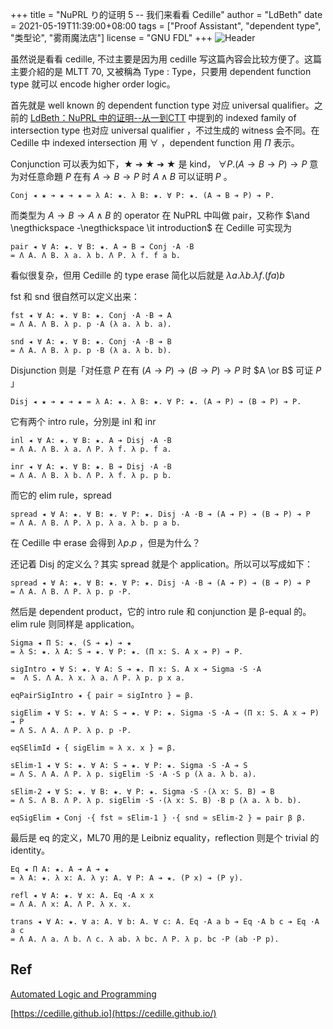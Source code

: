 +++
title = "NuPRL り的证明 5 -- 我们来看看 Cedille"
author = "LdBeth"
date = 2021-05-19T11:39:00+08:00
tags = ["Proof Assistant", "dependent type", "类型论", "雾雨魔法店"]
license = "GNU FDL"
+++
![Header](v2-85d7ca6f94b145aa6896fefd61935ba0_1440w.image.png)

虽然说是看看 cedille, 不过主要是因为用 cedille 写这篇內容会比较方便了。这篇主要介紹的是 MLTT 70, 又被稱為 Type : Type，只要用 dependent function type 就可以 encode higher order logic。

首先就是 well known 的 dependent function type 对应 universal qualifier。之前的 [LdBeth：NuPRL 中的证明--从一到CTT](../105439235) 中提到的 indexed family of intersection type 也对应 universal qualifier ，不过生成的 witness 会不同。在 Cedille 中 indexed intersection 用 $\forall$ ，dependent function 用 $\Pi$ 表示。

Conjunction 可以表为如下，★ ➔ ★ ➔ ★ 是 kind， $\forall P.(A \rightarrow B \rightarrow P)\rightarrow P$ 意为对任意命題 $P$ 在有 $A \rightarrow B \rightarrow P$ 时 $A \wedge B$ 可以证明 $P$ 。

````text
Conj ◂ ★ ➔ ★ ➔ ★ = λ A: ★. λ B: ★. ∀ P: ★. (A ➔ B ➔ P) ➔ P.
````

而类型为 $A\rightarrow B \rightarrow A  \wedge B$ 的 operator 在 NuPRL 中叫做 pair，又称作 $\and \negthickspace -\negthickspace \it introduction$ 在 Cedille 可实现为

````text
pair ◂ ∀ A: ★. ∀ B: ★. A ➔ B ➔ Conj ·A ·B
= Λ A. Λ B. λ a. λ b. Λ P. λ f. f a b.
````

看似很复杂，但用 Cedille 的 type erase 简化以后就是 $\lambda a . \lambda b . \lambda f . (f a) b$ 

fst 和 snd 很自然可以定义出来：

````text
fst ◂ ∀ A: ★. ∀ B: ★. Conj ·A ·B ➔ A
= Λ A. Λ B. λ p. p ·A (λ a. λ b. a).

snd ◂ ∀ A: ★. ∀ B: ★. Conj ·A ·B ➔ B
= Λ A. Λ B. λ p. p ·B (λ a. λ b. b).
````

Disjunction 则是「对任意 $P$ 在有 $(A\rightarrow P)\rightarrow (B \rightarrow P)\rightarrow P$ 时 $A \or B$ 可证 $P$ 」

````text
Disj ◂ ★ ➔ ★ ➔ ★ = λ A: ★. λ B: ★. ∀ P: ★. (A ➔ P) ➔ (B ➔ P) ➔ P.
````

它有两个 intro rule，分別是 inl 和 inr

````text
inl ◂ ∀ A: ★. ∀ B: ★. A ➔ Disj ·A ·B
= Λ A. Λ B. λ a. Λ P. λ f. λ p. f a.

inr ◂ ∀ A: ★. ∀ B: ★. B ➔ Disj ·A ·B
= Λ A. Λ B. λ b. Λ P. λ f. λ p. p b.
````

而它的 elim rule，spread

````text
spread ◂ ∀ A: ★. ∀ B: ★. ∀ P: ★. Disj ·A ·B ➔ (A ➔ P) ➔ (B ➔ P) ➔ P
= Λ A. Λ B. Λ P. λ p. λ a. λ b. p a b.
````

在 Cedille 中 erase 会得到 $\lambda p.p$ ，但是为什么？

还记着 Disj 的定义么？其实 spread 就是个 application。所以可以写成如下：

````text
spread ◂ ∀ A: ★. ∀ B: ★. ∀ P: ★. Disj ·A ·B ➔ (A ➔ P) ➔ (B ➔ P) ➔ P
= Λ A. Λ B. Λ P. λ p. p ·P.
````

然后是 dependent product，它的 intro rule 和 conjunction 是 β-equal 的。elim rule 则同样是 application。

````text
Sigma ◂ Π S: ★. (S ➔ ★) ➔ ★
= λ S: ★. λ A: S ➔ ★. ∀ P: ★. (Π x: S. A x ➔ P) ➔ P.

sigIntro ◂ ∀ S: ★. ∀ A: S ➔ ★. Π x: S. A x ➔ Sigma ·S ·A
=  Λ S. Λ A. λ x. λ a. Λ P. λ p. p x a.

eqPairSigIntro ◂ { pair ≃ sigIntro } = β.

sigElim ◂ ∀ S: ★. ∀ A: S ➔ ★. ∀ P: ★. Sigma ·S ·A ➔ (Π x: S. A x ➔ P) ➔ P
= Λ S. Λ A. Λ P. λ p. p ·P.

eqSElimId ◂ { sigElim ≃ λ x. x } = β.

sElim-1 ◂ ∀ S: ★. ∀ A: S ➔ ★. ∀ P: ★. Sigma ·S ·A ➔ S
= Λ S. Λ A. Λ P. λ p. sigElim ·S ·A ·S p (λ a. λ b. a).

sElim-2 ◂ ∀ S: ★. ∀ B: ★. ∀ P: ★. Sigma ·S ·(λ x: S. B) ➔ B
= Λ S. Λ B. Λ P. λ p. sigElim ·S ·(λ x: S. B) ·B p (λ a. λ b. b).

eqSigElim ◂ Conj ·{ fst ≃ sElim-1 } ·{ snd ≃ sElim-2 } = pair β β.
````

最后是 eq 的定义，ML70 用的是 Leibniz equality，reflection 则是个 trivial 的 identity。

````text
Eq ◂ Π A: ★. A ➔ A ➔ ★
= λ A: ★. λ x: A. λ y: A. ∀ P: A ➔ ★. (P x) ➔ (P y).

refl ◂ ∀ A: ★. ∀ x: A. Eq ·A x x
= Λ A. Λ x: A. Λ P. λ x. x.

trans ◂ ∀ A: ★. ∀ a: A. ∀ b: A. ∀ c: A. Eq ·A a b ➔ Eq ·A b c ➔ Eq ·A a c
= Λ A. Λ a. Λ b. Λ c. λ ab. λ bc. Λ P. λ p. bc ·P (ab ·P p).
````

  


## Ref

[Automated Logic and Programming](http://www.cs.cornell.edu/home/kreitz/Teaching/CS671/91alup-skript.pdf) 

[https://cedille.github.io](https://cedille.github.io/)




